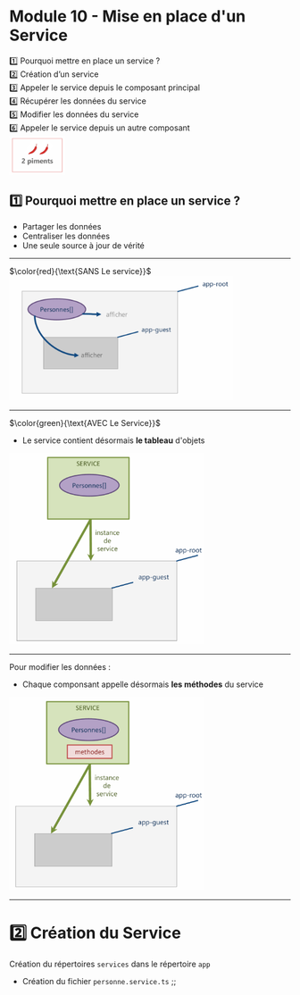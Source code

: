 # Module 10 - Mise en place d'un Service
:one: Pourquoi mettre en place un service ?  
:two: Création d’un service  
:three: Appeler le service depuis le composant principal  
:four: Récupérer les données du service  
:five: Modifier les données du service    
:six: Appeler le service depuis un autre composant    
 <img src="../img/td/td10/2-piment.png" width="100">

## :one: Pourquoi mettre en place un service ?

- Partager les données
- Centraliser les données
- Une seule source à jour de vérité  

--------------------------------

 $\color{red}{\text{SANS Le service}}$  
<img src="../img/td/td10/1-avant.png" width="400">

--------------------------------

 $\color{green}{\text{AVEC Le Service}}$
 - Le service contient désormais **le tableau** d'objets
<img src="../img/td/td10/2-apres.png" width="350">

--------------------------------
 
 Pour modifier les données :
- Chaque componsant appelle désormais **les méthodes** du service
<img src="../img/td/td10/3-apres.png" width="350">

--------------------------------

# :two: Création du Service
Création du répertoires <code>services</code> dans le répertoire <code>app</code>
- Création du fichier <code>personne.service.ts</code>
;;


